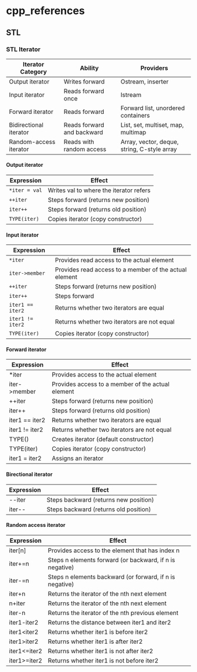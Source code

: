 # cpp_references

## STL

### STL Iterator
| Iterator Category | Ability | Providers |
|  ---| --- | --- |
| Output iterator | Writes forward | Ostream, inserter |
| Input iterator | Reads forward once | Istream |
| Forward iterator | Reads forward | Forward list, unordered containers |
| Bidirectional iterator | Reads forward and backward | List, set, multiset, map, multimap |
| Random-access iterator  | Reads with random access | Array, vector, deque, string, C-style array |

#### Output iterator
| Expression | Effect |
| --- | --- |
| `*iter = val` | Writes val to where the iterator refers |
| `++iter` | Steps forward (returns new position) |
| `iter++` | Steps forward (returns old position) |
| `TYPE(iter)` | Copies iterator (copy constructor) |
 
 #### Input iterator
| Expression | Effect |
| --- | --- |
| `*iter` | Provides read access to the actual element |
| `iter->member` |Provides read access to a member of the actual element |
| `++iter` | Steps forward (returns new position) |
| `iter++` | Steps forward |
| `iter1 == iter2` | Returns whether two iterators are equal |
| `iter1 != iter2` | Returns whether two iterators are not equal |
| `TYPE(iter)` | Copies iterator (copy constructor) |

#### Forward iterator
| Expression | Effect |
| --- | --- |
| *iter | Provides access to the actual element |
| iter->member |Provides access to a member of the actual element |
| ++iter |Steps forward (returns new position) |
| iter++ | Steps forward (returns old position) |
| iter1 == iter2 | Returns whether two iterators are equal |
| iter1 != iter2 | Returns whether two iterators are not equal |
| TYPE() | Creates iterator (default constructor) |
| TYPE(iter) | Copies iterator (copy constructor) |
| iter1 = iter2 | Assigns an iterator |

#### Birectional iterator
| Expression | Effect |
| --- | --- |
| --iter | Steps backward (returns new position) |
| iter-- | Steps backward (returns old position) |

#### Random access iterator
| Expression   | Effect |
| ---          | --- |
| iter[n]      | Provides access to the element that has index n |
| iter+=n      | Steps n elements forward (or backward, if n is negative) |
| iter-=n      | Steps n elements backward (or forward, if n is negative) |
| iter+n       | Returns the iterator of the nth next element |
| n+iter       | Returns the iterator of the nth next element |
| iter-n       | Returns the iterator of the nth previous element |
| iter1-iter2  | Returns the distance between iter1 and iter2 |
| iter1<iter2  | Returns whether iter1 is before iter2 |
| iter1>iter2  | Returns whether iter1 is after iter2 |
| iter1<=iter2 | Returns whether iter1 is not after iter2 |
| iter1>=iter2 | Returns whether iter1 is not before iter2 |
